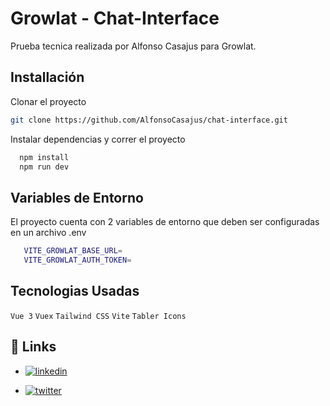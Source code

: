 
# Growlat - Chat-Interface

Prueba tecnica realizada por Alfonso Casajus para Growlat.

## Installación

Clonar el proyecto
```bash
git clone https://github.com/AlfonsoCasajus/chat-interface.git
```

Instalar dependencias y correr el proyecto
```bash
  npm install
  npm run dev
```
## Variables de Entorno

El proyecto cuenta con 2 variables de entorno que deben ser configuradas en un archivo .env

```bash
   VITE_GROWLAT_BASE_URL=
   VITE_GROWLAT_AUTH_TOKEN=
```

## Tecnologias Usadas

`Vue 3`
`Vuex`
`Tailwind CSS`
`Vite`
`Tabler Icons`
## 🔗 Links

- [![linkedin](https://img.shields.io/badge/linkedin-0A66C2?style=for-the-badge&logo=linkedin&logoColor=white)](www.linkedin.com/in/alfonso-casajus-78b0a11b2)

- [![twitter](https://img.shields.io/badge/Github-1DA1F2?style=for-the-badge&logo=github&logoColor=white)](https://www.github.com/AlfonsoCasajus)

